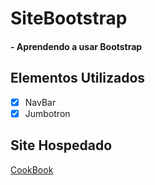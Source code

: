 # SiteBootstrap
#### - Aprendendo a usar Bootstrap

## Elementos Utilizados
- [x] NavBar
- [x] Jumbotron

## Site Hospedado
[CookBook](https://gianni-lab.github.io/SiteBootstrap/)
